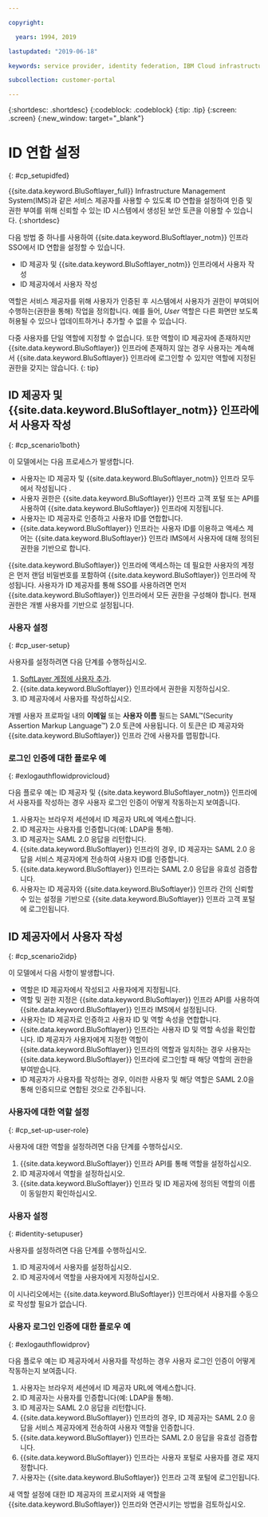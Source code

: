 ```yaml
---

copyright:

  years: 1994, 2019

lastupdated: "2019-06-18"

keywords: service provider, identity federation, IBM Cloud infrastructure SSO

subcollection: customer-portal 

---
```


{:shortdesc: .shortdesc}
{:codeblock: .codeblock}
{:tip: .tip}
{:screen: .screen}
{:new_window: target="_blank"}

# ID 연합 설정
{: #cp_setupidfed}

{{site.data.keyword.BluSoftlayer_full}} Infrastructure Management System(IMS)과 같은 서비스 제공자를 사용할 수 있도록 ID 연합을 설정하여 인증 및 권한 부여를 위해 신뢰할 수 있는 ID 시스템에서 생성된 보안 토큰을 이용할 수 있습니다.
{:shortdesc}

다음 방법 중 하나를 사용하여 {{site.data.keyword.BluSoftlayer_notm}} 인프라 SSO에서 ID 연합을 설정할 수 있습니다.
* ID 제공자 및 {{site.data.keyword.BluSoftlayer_notm}} 인프라에서 사용자 작성
* ID 제공자에서 사용자 작성

역할은 서비스 제공자를 위해 사용자가 인증된 후 시스템에서 사용자가 권한이 부여되어 수행하는(권한을 통해) 작업을 정의합니다. 예를 들어, *User* 역할은 다른 화면만 보도록 허용될 수 있으나 업데이트하거나 추가할 수 없을 수 있습니다.

다중 사용자를 단일 역할에 지정할 수 없습니다. 또한 역할이 ID 제공자에 존재하지만 {{site.data.keyword.BluSoftlayer}} 인프라에 존재하지 않는 경우 사용자는 계속해서 {{site.data.keyword.BluSoftlayer}} 인프라에 로그인할 수 있지만 역할에 지정된 권한을 갖지는 않습니다.
{: tip}


## ID 제공자 및 {{site.data.keyword.BluSoftlayer_notm}} 인프라에서 사용자 작성
{: #cp_scenario1both}

이 모델에서는 다음 프로세스가 발생합니다.
* 사용자는 ID 제공자 및 {{site.data.keyword.BluSoftlayer_notm}} 인프라 모두에서 작성됩니다 .
* 사용자 권한은 {{site.data.keyword.BluSoftlayer}} 인프라 고객 포털 또는 API를 사용하여 {{site.data.keyword.BluSoftlayer}} 인프라에 지정됩니다.
* 사용자는 ID 제공자로 인증하고 사용자 ID를 연합합니다.
* {{site.data.keyword.BluSoftlayer}} 인프라는 사용자 ID를 이용하고 액세스 제어는 {{site.data.keyword.BluSoftlayer}} 인프라 IMS에서 사용자에 대해 정의된 권한을 기반으로 합니다.

{{site.data.keyword.BluSoftlayer}} 인프라에 액세스하는 데 필요한 사용자의 계정은 먼저 랜덤 비밀번호를 포함하여
{{site.data.keyword.BluSoftlayer}} 인프라에 작성됩니다. 사용자가 ID 제공자를 통해 SSO를 사용하려면 먼저 {{site.data.keyword.BluSoftlayer}} 인프라에서 모든 권한을 구성해야 합니다. 현재 권한은 개별 사용자를 기반으로 설정됩니다.

### 사용자 설정
{: #cp_user-setup}

사용자를 설정하려면 다음 단계를 수행하십시오.

1. [SoftLayer 계정에 사용자 추가](/docs/customer-portal?topic=customer-portal-customerportal_addusertocpacct#customerportal_addusertocpacct).
2. {{site.data.keyword.BluSoftlayer}} 인프라에서 권한을 지정하십시오.
3. ID 제공자에서 사용자를 작성하십시오.

개별 사용자 프로파일 내의 **이메일** 또는 **사용자 이름** 필드는 SAML&trade;(Security Assertion Markup Language&trade;) 2.0 토큰에 사용됩니다. 이 토큰은 ID 제공자와 {{site.data.keyword.BluSoftlayer}} 인프라 간에 사용자를 맵핑합니다.

### 로그인 인증에 대한 플로우 예
{: #exlogauthflowidprovicloud}

다음 플로우 예는 ID 제공자 및 {{site.data.keyword.BluSoftlayer_notm}} 인프라에서 사용자를 작성하는 경우 사용자 로그인 인증이 어떻게 작동하는지 보여줍니다.
1. 사용자는 브라우저 세션에서 ID 제공자 URL에 액세스합니다.
2. ID 제공자는 사용자를 인증합니다(예: LDAP을 통해).
3. ID 제공자는 SAML 2.0 응답을 리턴합니다.
4. {{site.data.keyword.BluSoftlayer}} 인프라의 경우, ID 제공자는 SAML 2.0 응답을 서비스 제공자에게 전송하여 사용자 ID를 인증합니다.
5. {{site.data.keyword.BluSoftlayer}} 인프라는 SAML 2.0 응답을 유효성 검증합니다.
6. 사용자는 ID 제공자와 {{site.data.keyword.BluSoftlayer}} 인프라 간의 신뢰할 수 있는 설정을 기반으로 {{site.data.keyword.BluSoftlayer}} 인프라 고객 포털에 로그인됩니다.


## ID 제공자에서 사용자 작성
{: #cp_scenario2idp}

이 모델에서 다음 사항이 발생합니다.
* 역할은 ID 제공자에서 작성되고 사용자에게 지정됩니다.
* 역할 및 권한 지정은 {{site.data.keyword.BluSoftlayer}} 인프라 API를 사용하여 {{site.data.keyword.BluSoftlayer}} 인프라 IMS에서 설정됩니다.
* 사용자는 ID 제공자로 인증하고 사용자 ID 및 역할 속성을 연합합니다.
* {{site.data.keyword.BluSoftlayer}} 인프라는 사용자 ID 및 역할 속성을 확인합니다. ID 제공자가 사용자에게 지정한 역할이 {{site.data.keyword.BluSoftlayer}} 인프라의 역할과 일치하는 경우 사용자는 {{site.data.keyword.BluSoftlayer}} 인프라에 로그인할 때 해당 역할의 권한을 부여받습니다.
* ID 제공자가 사용자를 작성하는 경우, 이러한 사용자 및 해당 역할은 SAML 2.0을 통해 인증되므로 연합된 것으로 간주됩니다.

### 사용자에 대한 역할 설정
{: #cp_set-up-user-role}

사용자에 대한 역할을 설정하려면 다음 단계를 수행하십시오.

1. {{site.data.keyword.BluSoftlayer}} 인프라 API를 통해 역할을 설정하십시오.
2. ID 제공자에서 역할을 설정하십시오.
3. {{site.data.keyword.BluSoftlayer}} 인프라 및 ID 제공자에 정의된 역할의 이름이 동일한지 확인하십시오.

### 사용자 설정
{: #identity-setupuser}

사용자를 설정하려면 다음 단계를 수행하십시오.

1. ID 제공자에서 사용자를 설정하십시오.
2. ID 제공자에서 역할을 사용자에게 지정하십시오.

이 시나리오에서는 {{site.data.keyword.BluSoftlayer}} 인프라에서 사용자를 수동으로 작성할 필요가 없습니다.

### 사용자 로그인 인증에 대한 플로우 예
{: #exlogauthflowidprov}

다음 플로우 예는 ID 제공자에서 사용자를 작성하는 경우 사용자 로그인 인증이 어떻게 작동하는지 보여줍니다.
1. 사용자는 브라우저 세션에서 ID 제공자 URL에 액세스합니다.
2. ID 제공자는 사용자를 인증합니다(예: LDAP을 통해).
3. ID 제공자는 SAML 2.0 응답을 리턴합니다.
4. {{site.data.keyword.BluSoftlayer}} 인프라의 경우, ID 제공자는 SAML 2.0 응답을 서비스 제공자에게 전송하여 사용자 역할을 인증합니다.
5. {{site.data.keyword.BluSoftlayer}} 인프라는 SAML 2.0 응답을 유효성 검증합니다.
6. {{site.data.keyword.BluSoftlayer}} 인프라는 사용자 포털로 사용자를 경로 재지정합니다.
7. 사용자는 {{site.data.keyword.BluSoftlayer}} 인프라 고객 포털에 로그인됩니다.

새 역할 설정에 대한 ID 제공자의 프로시저와 새 역할을 {{site.data.keyword.BluSoftlayer}} 인프라와 연관시키는 방법을 검토하십시오.
